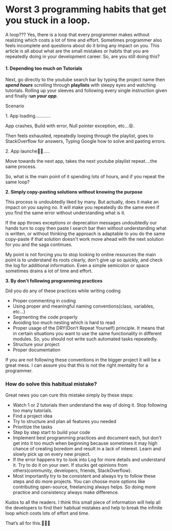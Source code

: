 # Worst 3 programming habits that get you stuck in a loop.

A loop??? Yes, there is a loop that every programmer makes without realizing which costs a lot of time and effort. Sometimes programmer also feels incomplete and questions about do it bring any impact on you. This article is all about what are the small mistakes or habits that you are repeatedly doing in your development career. So, are you still doing this?

#### **1\. Depending too much on Tutorials**

Next, go directly to the youtube search bar by typing the project name then ***spend hours*** scrolling through **playlists** with sleepy eyes and watching tutorials. Rolling up your sleeves and following every single instruction given and finally r***un your app***.

Scenario

1\. App loading…………

App crashes, Build with error, Null pointer exception, etc…😵.  
   
Then feels exhausted, repeatedly looping through the playlist, goes to StackOverflow for answers, Typing Google how to solve and pasting errors.

2\. App launche👩‍💻.....

Move towards the next app, takes the next youtube playlist repeat....the same process.

So, what is the main point of it spending lots of hours, and if you repeat the same loop?

**2\. Simply copy-pasting solutions without knowing the purpose**

This process is undoubtedly liked by many. But actually, does it make an impact on you saying no. It will make you repeatedly do the same even if you find the same error without understanding what is it.

If the app throws exceptions or deprecation messages undoubtedly our hands turn to copy then paste I search bar then without understanding what is written, or without thinking the approach is adaptable to you do the same copy-paste if that solution doesn't work move ahead with the next solution for you and the saga continues.

My point is not forcing you to stop looking to online resources the main point is to understand its roots clearly, don't give up so quickly, and check the log for additional information. Even a simple semicolon or space sometimes drains a lot of time and effort.

**3\. By don't following programming practices**

Did you do any of these practices while writing coding

*   Proper commenting in coding
*   Using proper and meaningful naming conventions(class, variables, etc…)
*   Segmenting the code properly
*   Avoiding too much nesting which is hard to read
*   Proper usage of the DRY(Don’t Repeat Yourself) principle. It means that in certain situations you want to use the same functionality in different modules. So, you should not write such automated tasks repeatedly.
*   Structure your project
*   Proper documentation

If you are not following these conventions in the bigger project it will be a great mess. I can assure you that this is not the right mentality for a programmer.

### **How do solve this habitual mistake?**

Great news you can cure this mistake simply by these steps:

*   Watch 1 or 2 tutorials then understand the way of doing it. Stop following too many tutorials.
*   Find a project idea
*   Try to structure and plan all features you needed
*   Prioritize the tasks
*   Step by step start to build your code
*   Implement best programming practices and document each, but don't get into it too much when beginning because sometimes it may high chance of creating boredom and result in a lack of interest. Learn and slowly pick up on every new project.
*   If the error happens try to look into Log for more details and understand it. Try to do it on your own. If stucks get opinions from others(community, developers, friends, StackOverflow).
*   Most importantly try to be consistent and always try to follow these steps and do more projects. You can choose more options like contributing open-source, freelancing always helps. So doing more practice and consistency always make difference.

Kudos to all the readers. I think this small piece of information will help all the developers to find their habitual mistakes and help to break the infinite loop which costs lots of effort and time.

That’s all for this.👋👋👋